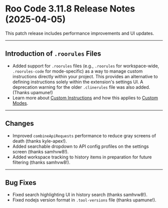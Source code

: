 # Roo Code 3.11.8 Release Notes (2025-04-05)

This patch release includes performance improvements and UI updates.

---

## Introduction of `.roorules` Files

*   Added support for `.roorules` files (e.g., `.roorules` for workspace-wide, `.roorules-code` for mode-specific) as a way to manage custom instructions directly within your project. This provides an alternative to defining instructions solely within the extension's settings UI. A deprecation warning for the older `.clinerules` file was also added. (Thanks upamune!)
*   Learn more about [Custom Instructions](/features/custom-instructions) and how this applies to [Custom Modes](/features/custom-modes).
---

## Changes

*   Improved `combineApiRequests` performance to reduce gray screens of death (thanks kyle-apex!).
*   Added searchable dropdown to API config profiles on the settings screen (thanks samhvw8!).
*   Added workspace tracking to history items in preparation for future filtering (thanks samhvw8!).
---

## Bug Fixes

*   Fixed search highlighting UI in history search (thanks samhvw8!).
*   Fixed nodejs version format in `.tool-versions` file (thanks upamune!).